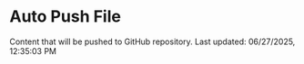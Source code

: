 # Auto Push File

Content that will be pushed to GitHub repository.
Last updated: 06/27/2025, 12:35:03 PM